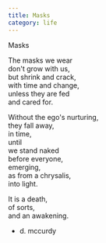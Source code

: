 ```yaml
---
title: Masks
category: life
---
```


Masks  
  
The masks we wear  
don't grow with us,  
but shrink and crack,  
with time and change,  
unless they are fed  
and cared for.  
  
Without the ego's nurturing,  
they  fall away,  
in time,  
until  
we stand naked   
before everyone,  
emerging,  
as from a chrysalis,  
into light.  
  
It is a death,  
of sorts,  
and an awakening.  
  
- d. mccurdy  
